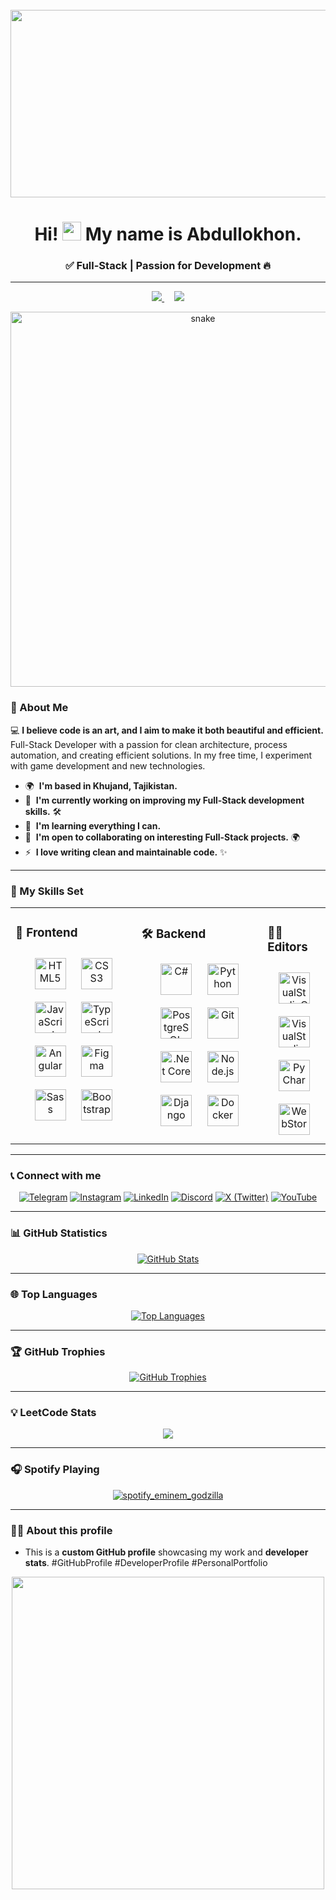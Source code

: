 <br clear="both">

<div align="center">
  <a href="https://github.com/abdullokhonz"><img height="300" width="600" src="assets/decorations/Mario.gif" /></a>
</div>

<h1 align="center">Hi! <img src="https://user-images.githubusercontent.com/18350557/176309783-0785949b-9127-417c-8b55-ab5a4333674e.gif" width="30"> My name is Abdullokhon.</h1>
<h3 align="center">✅ Full-Stack | Passion for Development 🔥</h3>

---

<div align="center">
  <a href="https://github.com/abdullokhonz">
    <img src="https://custom-icon-badges.demolab.com/github/followers/abdullokhonz?color=red&style=rounded&label=Followers" />
  </a>
  &nbsp;&nbsp;&nbsp;
  <a href="https://github.com/abdullokhonz">
    <img src="https://komarev.com/ghpvc/?username=abdullokhonz&color=red&style=rounded&label=Profile%20Views" />
  </a>
</div>

<p align="center">
  <a href="https://github.com/abdullokhonz"><img width="600" src="assets/decorations/github-snake.svg" alt="snake"/></a>
</p>

### 📌 About Me

💻 **I believe code is an art, and I aim to make it both beautiful and efficient.** Full-Stack Developer with a passion for clean architecture, process automation, and creating efficient solutions. In my free time, I experiment with game development and new technologies.

* 🌍  **I'm based in Khujand, Tajikistan.**
* 🚀  **I'm currently working on improving my Full-Stack development skills.** 🛠️
* 🧠  **I'm learning everything I can.**
* 🤝  **I'm open to collaborating on interesting Full-Stack projects.** 🌍
* ⚡  **I love writing clean and maintainable code.** ✨

---

### 💪 My Skills Set

<table><tr><td valign="top" width="40%">

### 🎨 Frontend

<div align="center">
<a href="https://en.wikipedia.org/wiki/HTML5" target="_blank"><img style="margin: 10px" src="assets/skills/html5.svg" alt="HTML5" height="50" /></a>
<a href="https://www.w3schools.com/css/" target="_blank"><img style="margin: 10px" src="assets/skills/css3.svg" alt="CSS3" height="50" /></a>
<a href="https://www.javascript.com/" target="_blank"><img style="margin: 10px" src="assets/skills/javascript.svg" alt="JavaScript" height="50" /></a>
<a href="https://www.typescriptlang.org/" target="_blank"><img style="margin: 10px" src="assets/skills/typescript.svg" alt="TypeScript" height="50" /></a>
<a href="https://angular.io/" target="_blank"><img style="margin: 10px" src="assets/skills/angular.svg" alt="Angular" height="50" /></a>
<a href="https://www.figma.com/" target="_blank"><img style="margin: 10px" src="assets/skills/figma.svg" alt="Figma" height="50" /></a>
<a href="https://sass-lang.com/" target="_blank"><img style="margin: 10px" src="assets/skills/sass.svg" alt="Sass" height="50" /></a>
<a href="https://getbootstrap.com/" target="_blank"><img style="margin: 10px" src="assets/skills/bootstrap5.svg" alt="Bootstrap" height="50" /></a>
</div>

</td><td valign="top" width="40%">

### 🛠 Backend

<div align="center">
<a href="https://docs.microsoft.com/en-us/dotnet/csharp/" target="_blank"><img style="margin: 10px" src="assets/skills/csharp.svg" alt="C#" height="50" /></a>
<a href="https://www.python.org/" target="_blank"><img style="margin: 10px" src="assets/skills/python.svg" alt="Python" height="50" /></a>
<a href="https://www.postgresql.org/" target="_blank"><img style="margin: 10px" src="assets/skills/postgresql.svg" alt="PostgreSQL" height="50" /></a>
<a href="https://github.com/" target="_blank"><img style="margin: 10px" src="assets/skills/git.svg" alt="Git" height="50" /></a>
<a href="https://dotnet.microsoft.com/download" target="_blank"><img style="margin: 10px" src="assets/skills/dotnetcore.png" alt=".Net Core" height="50" /></a>
<a href="https://nodejs.org/" target="_blank"><img style="margin: 10px" src="assets/skills/nodejs.svg" alt="Node.js" height="50" /></a>
<a href="https://www.djangoproject.com/" target="_blank"><img style="margin: 10px" src="assets/skills/django.svg" alt="Django" height="50" /></a>
<a href="https://www.docker.com/" target="_blank"><img style="margin: 10px" src="assets/skills/docker.svg" alt="Docker" height="50" /></a>
</div>

</td><td valign="top" width="20%">

### 🧑‍💻 Editors

<div align="center">
<a href="https://code.visualstudio.com/" target="_blank"><img style="margin: 10px" src="assets/editors/VisualStudioCode.svg" alt="VisualStudioCode" height="50" /></a>
<a href="https://visualstudio.microsoft.com/" target="_blank"><img style="margin: 10px" src="assets/editors/VisualStudio.svg" alt="VisualStudio" height="50" /></a>
<a href="https://www.jetbrains.com/pycharm/" target="_blank"><img style="margin: 10px" src="assets/editors/PyCharm.svg" alt="PyCharm" height="50" /></a>
<a href="https://www.jetbrains.com/webstorm/" target="_blank"><img style="margin: 10px" src="assets/editors/WebStorm.svg" alt="WebStorm" height="50" /></a>
</div>

</td></tr></table>

---

### 📞 Connect with me

<div align="center">
  <a href="https://t.me/abdullokhonz"><img src="https://img.icons8.com/fluency/48/telegram-app.png" alt="Telegram"/></a>
  <a href="https://www.instagram.com/abdullokhonz"><img src="https://img.icons8.com/fluency/48/instagram-new.png" alt="Instagram"/></a>
  <a href="https://www.linkedin.com/in/abdullokhon-ghaibulloev-a24a8430a"><img src="https://img.icons8.com/fluency/48/linkedin.png" alt="LinkedIn"/></a>
  <a href="https://discord.com/users/1338846895707000862"><img src="https://img.icons8.com/fluency/48/discord.png" alt="Discord"/></a>
  <a href="https://x.com/abdullokhonz"><img src="https://img.icons8.com/ios-filled/50/x.png" alt="X (Twitter)"/></a>
  <a href="https://www.youtube.com/@abdullokhonz"><img src="https://img.icons8.com/fluency/48/youtube-play.png" alt="YouTube"/></a>
</div>

---

### 📊 GitHub Statistics

<div align="center">
  <a href="https://github.com/abdullokhonz"><img src="assets/stats/github-stats.svg" alt="GitHub Stats" /></a>
</div>

---

### 🌐 Top Languages

<div align="center">
  <a href="https://github.com/abdullokhonz"><img src="assets/stats/top-langs.svg" alt="Top Languages" /></a>
</div>

---

### 🏆 GitHub Trophies

<div align="center">
  <a href="https://github.com/abdullokhonz"><img src="assets/stats/github-trophies.svg" alt="GitHub Trophies" /></a>
</div>

---

### 💡 LeetCode Stats

<p align="center">
  <a href="https://leetcode.com/abdullokhon/"><img src="https://leetcard.jacoblin.cool/abdullokhon?ext=activity" /></a>
</p>

---

### 🎧 Spotify Playing

<div align="center">
  <a href="https://github.com/abdullokhonz"><img src="assets/spotify/Godzilla.svg" alt="spotify_eminem_godzilla"></a>
</div>

---

### 🧑‍💻 About this profile
- This is a **custom GitHub profile** showcasing my work and **developer stats**. #GitHubProfile #DeveloperProfile #PersonalPortfolio

<div align="center">
  <a href="https://github.com/abdullokhonz"><img width="500" src="assets/decorations/CodingVibe.gif" /></a>
</div>
